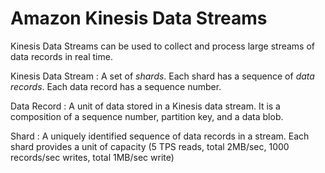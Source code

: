 # Amazon Kinesis Data Streams

Kinesis Data Streams can be used to collect and process large streams of data records in real time.

Kinesis Data Stream
: A set of *shards*. Each shard has a sequence of *data records*. Each data record has a sequence number.

Data Record
: A unit of data stored in a Kinesis data stream. It is a composition of a sequence number, partition key, and a data blob.

Shard
: A uniquely identified sequence of data records in a stream. Each shard provides a unit of capacity (5 TPS reads, total 2MB/sec, 1000 records/sec writes, total 1MB/sec write)
